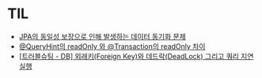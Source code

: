# TIL

- [JPA의 동일성 보장으로 인해 발생하는 데이터 동기화 문제](https://devhyogeon.tistory.com/6)
- [@QueryHint의 readOnly 와 @Transaction의 readOnly 차이](https://www.inflearn.com/questions/31497/queryhint%EC%9D%98-readonly-%EC%99%80-transaction%EC%9D%98-readonly-%EC%B0%A8%EC%9D%B4)
- [[트러블슈팅 - DB] 외래키(Foreign Key)와 데드락(DeadLock) 그리고 쿼리 지연 실행](https://velog.io/@haron/%EC%99%B8%EB%9E%98%ED%82%A4Foreign-Key%EC%99%80-%EB%8D%B0%EB%93%9C%EB%9D%BDDeadLock-%EA%B7%B8%EB%A6%AC%EA%B3%A0-%EC%BF%BC%EB%A6%AC-%EC%A7%80%EC%97%B0-%EC%8B%A4%ED%96%89-eruedsy4)